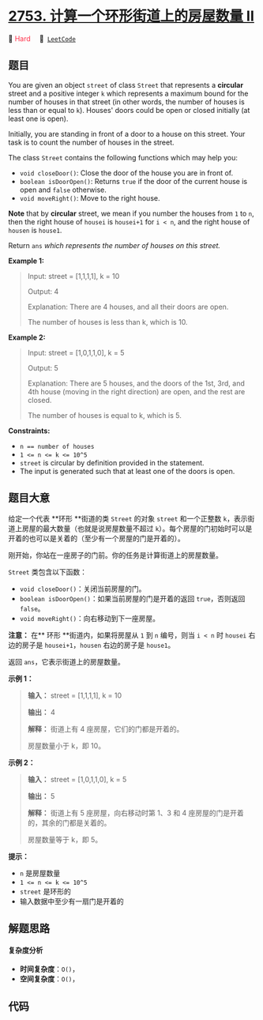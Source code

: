 # [2753. 计算一个环形街道上的房屋数量 II](https://leetcode.com/problems/count-houses-in-a-circular-street-ii)

🔴 <font color=#ff334b>Hard</font>&emsp; 🔗&ensp;[`LeetCode`](https://leetcode.com/problems/count-houses-in-a-circular-street-ii)

## 题目

You are given an object `street` of class `Street` that represents a
**circular** street and a positive integer `k` which represents a maximum
bound for the number of houses in that street (in other words, the number of
houses is less than or equal to `k`). Houses' doors could be open or closed
initially (at least one is open).

Initially, you are standing in front of a door to a house on this street. Your
task is to count the number of houses in the street.

The class `Street` contains the following functions which may help you:

  * `void closeDoor()`: Close the door of the house you are in front of.
  * `boolean isDoorOpen()`: Returns `true` if the door of the current house is open and `false` otherwise.
  * `void moveRight()`: Move to the right house.

**Note** that by **circular** street, we mean if you number the houses from
`1` to `n`, then the right house of `housei` is `housei+1` for `i < n`, and
the right house of `housen` is `house1`.

Return `ans` _which represents the number of houses on this street._



**Example 1:**

> Input: street = [1,1,1,1], k = 10
> 
> Output: 4
> 
> Explanation: There are 4 houses, and all their doors are open. 
> 
> The number of houses is less than k, which is 10.

**Example 2:**

> Input: street = [1,0,1,1,0], k = 5
> 
> Output: 5
> 
> Explanation: There are 5 houses, and the doors of the 1st, 3rd, and 4th house (moving in the right direction) are open, and the rest are closed.
> 
> The number of houses is equal to k, which is 5.

**Constraints:**

  * `n == number of houses`
  * `1 <= n <= k <= 10^5`
  * `street` is circular by definition provided in the statement.
  * The input is generated such that at least one of the doors is open.


## 题目大意

给定一个代表 **环形  **街道的类 `Street` 的对象 `street` 和一个正整数 `k`，表示街道上房屋的最大数量（也就是说房屋数量不超过
`k`）。每个房屋的门初始时可以是开着的也可以是关着的（至少有一个房屋的门是开着的）。

刚开始，你站在一座房子的门前。你的任务是计算街道上的房屋数量。

`Street` 类包含以下函数：

  * `void closeDoor()`：关闭当前房屋的门。
  * `boolean isDoorOpen()`：如果当前房屋的门是开着的返回 `true`，否则返回 `false`。
  * `void moveRight()`：向右移动到下一座房屋。

**注意：** 在**  环形 **街道内，如果将房屋从 `1` 到 `n` 编号，则当 `i < n` 时 `housei` 右边的房子是
`housei+1`，`housen` 右边的房子是 `house1`。

返回 `ans`，它表示街道上的房屋数量。



**示例 1：**

> 
> 
> 
> 
> 
> **输入：** street = [1,1,1,1], k = 10
> 
> **输出：** 4
> 
> **解释：** 街道上有 4 座房屋，它们的门都是开着的。
> 
> 房屋数量小于 k，即 10。

**示例 2：**

> 
> 
> 
> 
> 
> **输入：** street = [1,0,1,1,0], k = 5
> 
> **输出：** 5
> 
> **解释：** 街道上有 5 座房屋，向右移动时第 1、3 和 4 座房屋的门是开着的，其余的门都是关着的。
> 
> 房屋数量等于 k，即 5。
> 
> 



**提示：**

  * `n` 是房屋数量
  * `1 <= n <= k <= 10^5`
  * `street` 是环形的
  * 输入数据中至少有一扇门是开着的


## 解题思路

#### 复杂度分析

- **时间复杂度**：`O()`，
- **空间复杂度**：`O()`，

## 代码

```javascript

```